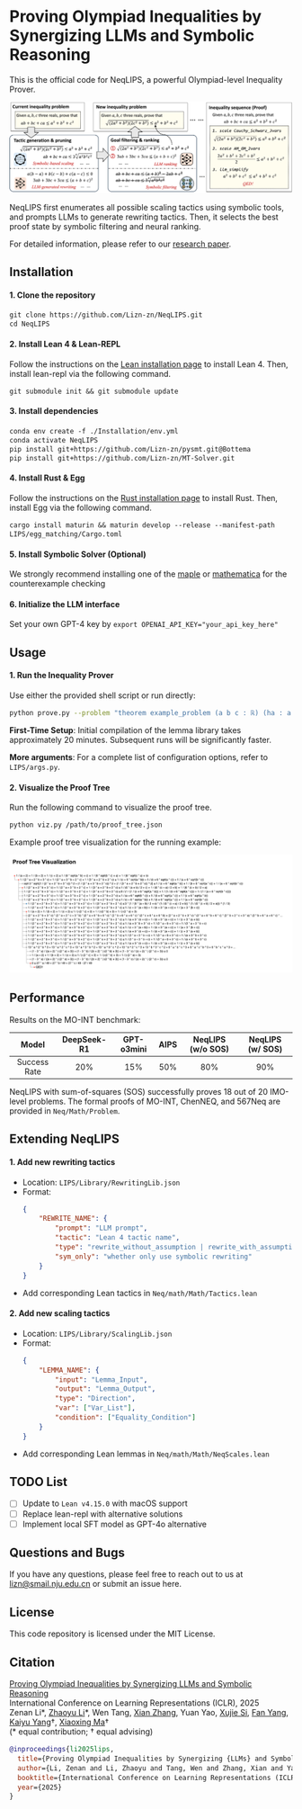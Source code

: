 # Proving Olympiad Inequalities by Synergizing LLMs and Symbolic Reasoning

This is the official code for NeqLIPS, a powerful Olympiad-level Inequality Prover.

![NeqLIPS](./Figures/framework.png)

NeqLIPS first enumerates all possible scaling tactics using symbolic tools, and prompts LLMs to generate rewriting tactics. 
Then, it selects the best proof state by symbolic filtering and neural ranking.

For detailed information, please refer to our [research paper](#citation).

## Installation

#### 1. Clone the repository

```
git clone https://github.com/Lizn-zn/NeqLIPS.git 
cd NeqLIPS
```

#### 2. Install Lean 4 & Lean-REPL

Follow the instructions on the [Lean installation page](https://lean-lang.org/lean4/doc/setup.html) to install Lean 4. Then, install lean-repl via the following command.

```
git submodule init && git submodule update 
```

#### 3. Install dependencies

```
conda env create -f ./Installation/env.yml 
conda activate NeqLIPS 
pip install git+https://github.com/Lizn-zn/pysmt.git@Bottema 
pip install git+https://github.com/Lizn-zn/MT-Solver.git
```

#### 4. Install Rust & Egg

Follow the instructions on the [Rust installation page](https://www.rust-lang.org/tools/install) to install Rust. Then, install Egg via the following command.
```
cargo install maturin && maturin develop --release --manifest-path LIPS/egg_matching/Cargo.toml
```

#### 5. Install Symbolic Solver (Optional)

We strongly recommend installing one of the [maple](https://www.maplesoft.com/) or [mathematica](https://www.wolfram.com/mathematica/) for the counterexample checking

#### 6. Initialize the LLM interface

Set your own GPT-4 key by `export OPENAI_API_KEY="your_api_key_here"`

## Usage

#### 1. Run the Inequality Prover

Use either the provided shell script or run directly:

```bash
python prove.py --problem "theorem example_problem (a b c : ℝ) (ha : a > 0) (hb : b > 0) (hc : c > 0) (h : a + b + c = 1) : 1 / (a + 2) + 1 / (b + 2) + 1 / (c + 2) ≤ 1 / (6 * sqrt (a * b) + c) + 1 / (6 * sqrt (b * c) + a) + 1 / (6 * sqrt (c * a) + b) := by sorry"
```

**First-Time Setup**: Initial compilation of the lemma library takes approximately 20 minutes. Subsequent runs will be significantly faster.

**More arguments**: For a complete list of configuration options, refer to `LIPS/args.py`.

#### 2. Visualize the Proof Tree

Run the following command to visualize the proof tree.
```bash
python viz.py /path/to/proof_tree.json
```

Example proof tree visualization for the running example:

![Proof Tree Example](./Figures/ptree.png)


## Performance

Results on the MO-INT benchmark:

| Model | DeepSeek-R1 | GPT-o3mini | AIPS | NeqLIPS (w/o SOS) | NeqLIPS (w/ SOS) | 
| :---: | :---: | :---: | :---: | :---: | :---: |
| Success Rate | 20% | 15% | 50% | 80% | 90% |

NeqLIPS with sum-of-squares (SOS) successfully proves 18 out of 20 IMO-level problems. 
The formal proofs of MO-INT, ChenNEQ, and 567Neq are provided in `Neq/Math/Problem`.

## Extending NeqLIPS

#### 1. Add new rewriting tactics
- Location: `LIPS/Library/RewritingLib.json`
- Format:
    ```json
    {
        "REWRITE_NAME": {
            "prompt": "LLM prompt",
            "tactic": "Lean 4 tactic name",
            "type": "rewrite_without_assumption | rewrite_with_assumption | rewrite_with_inequation",
            "sym_only": "whether only use symbolic rewriting"
        }
    }
    ```
- Add corresponding Lean tactics in `Neq/math/Math/Tactics.lean`

#### 2. Add new scaling tactics

- Location: `LIPS/Library/ScalingLib.json`
- Format:
    ```json
    {
        "LEMMA_NAME": {
            "input": "Lemma_Input",
            "output": "Lemma_Output",
            "type": "Direction",
            "var": ["Var_List"],
            "condition": ["Equality_Condition"]
        }
    }
    ```
- Add corresponding Lean lemmas in `Neq/math/Math/NeqScales.lean`

## TODO List

- [ ] Update to `Lean v4.15.0` with macOS support
- [ ] Replace lean-repl with alternative solutions
- [ ] Implement local SFT model as GPT-4o alternative

## Questions and Bugs

If you have any questions, please feel free to reach out to us at [lizn@smail.nju.edu.cn](mailto:lizn@smail.nju.edu.cn) or submit an issue here.

## License

This code repository is licensed under the MIT License.

## Citation

[Proving Olympiad Inequalities by Synergizing LLMs and Symbolic Reasoning](https://arxiv.org/abs/2502.13834)      
International Conference on Learning Representations (ICLR), 2025  
Zenan Li*, [Zhaoyu Li](https://www.zhaoyu-li.com/)*, Wen Tang, [Xian Zhang](https://www.microsoft.com/en-us/research/people/zhxian/), Yuan Yao, [Xujie Si](https://www.cs.toronto.edu/~six/), [Fan Yang](https://fanyangcs.github.io/), [Kaiyu Yang](https://yangky11.github.io/)†, [Xiaoxing Ma](https://ics.nju.edu.cn/people/xiaoxingma/)†  
(\* equal contribution; † equal advising)

```bibtex
@inproceedings{li2025lips,
  title={Proving Olympiad Inequalities by Synergizing {LLMs} and Symbolic Reasoning},
  author={Li, Zenan and Li, Zhaoyu and Tang, Wen and Zhang, Xian and Yao, Yuan and Si, Xujie and Yang, Fan and Yang, Kaiyu and Ma, Xiaoxing},
  booktitle={International Conference on Learning Representations (ICLR)},
  year={2025}
}
```
